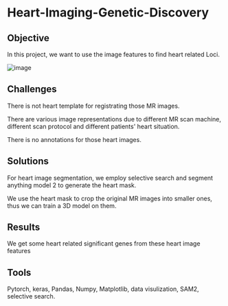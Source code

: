 # Heart-Imaging-Genetic-Discovery

## Objective
In this project, we want to use the image features to find heart related Loci. 

![image](https://github.com/user-attachments/assets/7e4e7ace-9064-4774-947c-b611c9b2bf9c)


## Challenges

There is not heart template for registrating those MR images.

There are various image representations due to different MR scan machine, different scan protocol and different patients' heart situation.

There is no annotations for those heart images.

## Solutions

For heart image segmentation, we employ selective search and segment anything model 2 to generate the heart mask.

We use the heart mask to crop the original MR images into smaller ones, thus we can train a 3D model on them.

## Results

We get some heart related significant genes from these heart image features

## Tools

Pytorch, keras, Pandas, Numpy, Matplotlib, data visulization, SAM2, selective search.
